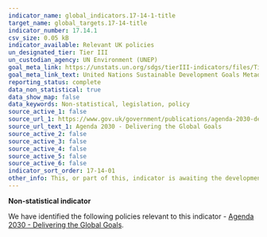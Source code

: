 ```yaml
---
indicator_name: global_indicators.17-14-1-title
target_name: global_targets.17-14-title
indicator_number: 17.14.1
csv_size: 0.05 kB
indicator_available: Relevant UK policies
un_designated_tier: Tier III
un_custodian_agency: UN Environment (UNEP)
goal_meta_link: https://unstats.un.org/sdgs/tierIII-indicators/files/Tier3-17-14-01.pdf
goal_meta_link_text: United Nations Sustainable Development Goals Metadata (PDF 4.0 MB)
reporting_status: complete
data_non_statistical: true
data_show_map: false
data_keywords: Non-statistical, legislation, policy
source_active_1: false
source_url_1: https://www.gov.uk/government/publications/agenda-2030-delivering-the-global-goals
source_url_text_1: Agenda 2030 - Delivering the Global Goals
source_active_2: false
source_active_3: false
source_active_4: false
source_active_5: false
source_active_6: false
indicator_sort_order: 17-14-01
other_info: This, or part of this, indicator is awaiting the development of internationally established methodology and standards (classified by the UN as tier 3). Data follows the UN specification for this indicator. This indicator has been identified in collaboration with topic experts.
---
```

**Non-statistical indicator**

We have identified the following policies relevant to this indicator - [Agenda 2030 - Delivering the Global Goals](https://www.gov.uk/government/publications/agenda-2030-delivering-the-global-goals).